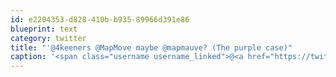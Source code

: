 ```yaml
---
id: e2204353-d828-410b-b935-89966d391e86
blueprint: text
category: twitter
title: "'@4keeners @MapMove maybe @mapmauve? (The purple case)"
caption: '<span class="username username_linked">@<a href="https://twitter.com/4keeners" title="Jeff Keen">4keeners</a></span> <span class="username username_linked">@<a href="https://twitter.com/MapMove" title="Mark Payne">MapMove</a></span> maybe @mapmauve? (The purple case)'
---
```

